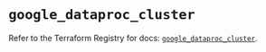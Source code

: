 # `google_dataproc_cluster`

Refer to the Terraform Registry for docs: [`google_dataproc_cluster`](https://registry.terraform.io/providers/hashicorp/google/5.29.1/docs/resources/dataproc_cluster).
